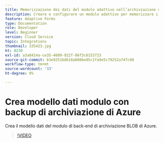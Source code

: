 ```yaml
---
title: Memorizzazione dei dati del modulo adattivo nell’archiviazione di Azure
description: Creare e configurare un modulo adattivo per memorizzare i dati nell’archiviazione di Azure
feature: Adaptive Forms
type: Documentation
role: Developer
level: Beginner
version: Cloud Service
topic: Integrations
thumbnail: 335423.jpg
kt: 8230
exl-id: a3a0414a-ce35-4609-922f-06f3c6153723
source-git-commit: b3e9251bdb18a008be95c1fa9e5c79252a74fc98
workflow-type: tm+mt
source-wordcount: '33'
ht-degree: 0%

---
```


# Crea modello dati modulo con backup di archiviazione di Azure

Crea il modello dati del modulo di back-end di archiviazione BLOB di Azure.

>[!VIDEO](https://video.tv.adobe.com/v/335423?quality=12&learn=on)
